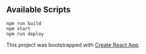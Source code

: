 ## Available Scripts

```
npm run build
npm start
npm run deploy
```

This project was bootstrapped with [Create React App](https://github.com/facebook/create-react-app).